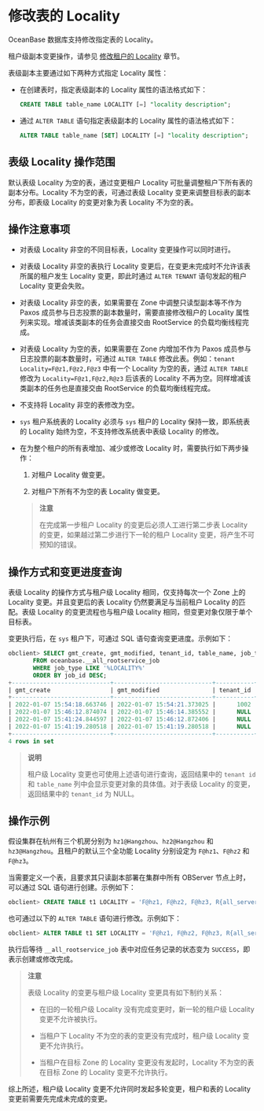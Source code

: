 # 修改表的 Locality

OceanBase 数据库支持修改指定表的 Locality。

租户级副本变更操作，请参见 [修改租户的 Locality](../5.locality-management-1/3.modify-the-tenant-s-locality-1.md) 章节。

表级副本主要通过如下两种方式指定 Locality 属性：

* 在创建表时，指定表级副本的 Locality 属性的语法格式如下：

  ```sql
  CREATE TABLE table_name LOCALITY [=] "locality description";
  ```

* 通过 `ALTER TABLE` 语句指定表级副本的 Locality 属性的语法格式如下：

  ```sql
  ALTER TABLE table_name [SET] LOCALITY [=] "locality description";
  ```

## 表级 Locality 操作范围

默认表级 Locality 为空的表，通过变更租户 Locality 可批量调整租户下所有表的副本分布。Locality 不为空的表，可通过表级 Locality 变更来调整目标表的副本分布，即表级 Locality 的变更对象为表 Locality 不为空的表。

## 操作注意事项

* 对表级 Locality 非空的不同目标表，Locality 变更操作可以同时进行。

* 对表级 Locality 非空的表执行 Locality 变更后，在变更未完成时不允许该表所属的租户发生 Locality 变更，即此时通过 `ALTER TENANT` 语句发起的租户 Locality 变更会失败。

* 对表级 Locality 非空的表，如果需要在 Zone 中调整只读型副本等不作为 Paxos 成员参与日志投票的副本数量时，需要直接修改租户的 Locality 属性列来实现。增减该类副本的任务会直接交由 RootService 的负载均衡线程完成。

* 对表级 Locality 为空的表，如果需要在 Zone 内增加不作为 Paxos 成员参与日志投票的副本数量时，可通过 `ALTER TABLE` 修改此表。例如：`tenant Locality=F@z1,F@z2,F@z3` 中有一个 Locality 为空的表，通过 `ALTER TABLE` 修改为 `Locality=F@z1,F@z2,R@z3` 后该表的 Locality 不再为空。同样增减该类副本的任务也是直接交由 RootService 的负载均衡线程完成。

* 不支持将 Locality 非空的表修改为空。

* `sys` 租户系统表的 Locality 必须与 `sys` 租户的 Locality 保持一致，即系统表的 Locality 始终为空，不支持修改系统表中表级 Locality 的修改。

* 在为整个租户的所有表增加、减少或修改 Locality 时，需要执行如下两步操作：

  1. 对租户 Locality 做变更。

  2. 对租户下所有不为空的表 Locality 做变更。

  >**注意**
  >
  >在完成第一步租户 Locality 的变更后必须人工进行第二步表 Locality 的变更，如果越过第二步进行下一轮的租户 Locality 变更，将产生不可预知的错误。
  
## 操作方式和变更进度查询

表级 Locality 的操作方式与租户级 Locality 相同，仅支持每次一个 Zone 上的 Locality 变更。并且变更后的表 Locality 仍然要满足与当前租户 Locality 的匹配。表级 Locality 的变更流程也与租户级 Locality 相同，但变更对象仅限于单个目标表。

变更执行后，在 `sys` 租户下，可通过 SQL 语句查询变更进度。示例如下：

```sql
obclient> SELECT gmt_create, gmt_modified, tenant_id, table_name, job_type, job_status 
       FROM oceanbase.__all_rootservice_job 
       WHERE job_type LIKE '%LOCALITY%'
       ORDER BY job_id DESC;
+----------------------------+----------------------------+-----------+------------+-------------------------------+------------+
| gmt_create                 | gmt_modified               | tenant_id | table_name | job_type                      | job_status |
+----------------------------+----------------------------+-----------+------------+-------------------------------+------------+
| 2022-01-07 15:54:18.663746 | 2022-01-07 15:54:21.373025 |      1002 | NULL       | ALTER_TENANT_LOCALITY         | SUCCESS    |
| 2022-01-07 15:46:12.874074 | 2022-01-07 15:46:14.385552 |      NULL | tbl1       | ROLLBACK_ALTER_TABLE_LOCALITY | SUCCESS    |
| 2022-01-07 15:41:24.844597 | 2022-01-07 15:46:12.872406 |      NULL | tbl1       | ALTER_TABLE_LOCALITY          | FAILED     |
| 2022-01-07 15:41:19.280518 | 2022-01-07 15:41:19.280518 |      NULL | tbl2       | ALTER_TABLE_LOCALITY          | INPROGRESS |
+----------------------------+----------------------------+-----------+------------+-------------------------------+------------+
4 rows in set
```

>**说明**
>
>租户级 Locality 变更也可使用上述语句进行查询，返回结果中的 `tenant id` 和 `table_name` 列中会显示变更对象的具体值。对于表级 Locality 的变更，返回结果中的 `tenant_id` 为 NULL。

## 操作示例

假设集群在杭州有三个机房分别为 `hz1@Hangzhou`、`hz2@Hangzhou` 和 `hz3@Hangzhou`。且租户的默认三个全功能 Locality 分别设定为 `F@hz1`、`F@hz2` 和 `F@hz3`。

当需要定义一个表，且要求其只读副本部署在集群中所有 OBServer 节点上时，可以通过 SQL 语句进行创建。示例如下：

```sql
obclient> CREATE TABLE t1 LOCALITY = 'F@hz1, F@hz2, F@hz3, R{all_server}@hz1, R{all_server}@hz2, R{all_server}@hz3';
```

也可通过以下的 `ALTER TABLE` 语句进行修改。示例如下：

```sql
obclient> ALTER TABLE t1 SET LOCALITY = 'F@hz1, F@hz2, F@hz3, R{all_server}@hz1, R{all_server}@hz2, R{all_server}@hz3';
```

执行后等待 `__all_rootservice_job` 表中对应任务记录的状态变为 `SUCCESS`，即表示创建或修改完成。

>**注意**
>
>表级 Locality 的变更与租户级 Locality 变更具有如下制约关系：
>
>* 在旧的一轮租户级 Locality 没有完成变更时，新一轮的租户级 Locality 变更不允许被执行。
>
>* 当租户下 Locality 不为空的表的变更没有完成时，租户级 Locality 变更不允许执行。
>
>* 当租户在目标 Zone 的 Locality 变更没有发起时，Locality 不为空的表在目标 Zone 的 Locality 变更不允许执行。

综上所述，租户级 Locality 变更不允许同时发起多轮变更，租户和表的 Locality 变更前需要先完成未完成的变更。
